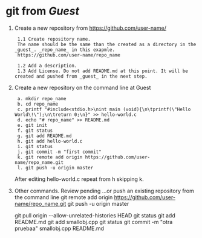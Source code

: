 # git from **_Guest_**

1. Create a new repository from https://github.com/user-name/

		1.1 Create repository name.
		The name should be the same than the created as a directory in the _guest_. _repo_name_ in this exapmle.
		https://github.com/user-name/repo_name
		
		1.2 Add a description.
		1.3 Add License. Do not add README.md at this point. It will be created and pushed from _guest_ in the next step.

2. Create a new repository on the command line at Guest

		a. mkdir repo_name
		b. cd repo_name
		c. printf "#include<stdio.h>\nint main (void){\n\tprintf(\"Hello World\!\");\n\treturn 0;\n}" >> hello-world.c
		d. echo "# repo_name" >> README.md
		e. git init
		f. git status
		g. git add README.md
		h. git add hello-world.c
		i. git status
		j. git commit -m "first commit"
		k. git remote add origin https://github.com/user-name/repo_name.git
		l. git push -u origin master
                
	After editing hello-world.c repeat from h skipping k.



3. Other commands. Review pending
…or push an existing repository from the command line
git remote add origin https://github.com/user-name/repo_name.git
git push -u origin master


	git pull origin --allow-unrelated-histories HEAD
	git status
	git add README.md
	git add smallobj.cpp
	git status
	git commit -m "otra pruebaa" smallobj.cpp README.md

